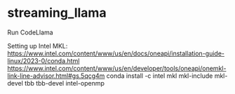 # streaming_llama
Run CodeLlama


Setting up Intel MKL:
https://www.intel.com/content/www/us/en/docs/oneapi/installation-guide-linux/2023-0/conda.html
https://www.intel.com/content/www/us/en/developer/tools/oneapi/onemkl-link-line-advisor.html#gs.5qcg4m
conda install -c intel mkl mkl-include mkl-devel tbb tbb-devel intel-openmp